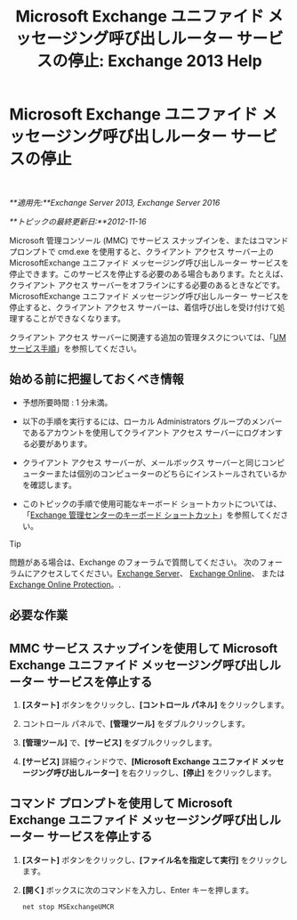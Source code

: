 ﻿---
title: 'Microsoft Exchange ユニファイド メッセージング呼び出しルーター サービスの停止: Exchange 2013 Help'
TOCTitle: Microsoft Exchange ユニファイド メッセージング呼び出しルーター サービスの停止
ms:assetid: 79935528-1a8c-4f22-826c-8f9a60f4f6f4
ms:mtpsurl: https://technet.microsoft.com/ja-jp/library/JJ673535(v=EXCHG.150)
ms:contentKeyID: 50555800
ms.date: 04/24/2018
mtps_version: v=EXCHG.150
ms.translationtype: HT
---

# Microsoft Exchange ユニファイド メッセージング呼び出しルーター サービスの停止

 

_**適用先:**Exchange Server 2013, Exchange Server 2016_

_**トピックの最終更新日:**2012-11-16_

Microsoft 管理コンソール (MMC) でサービス スナップインを、またはコマンド プロンプトで cmd.exe を使用すると、クライアント アクセス サーバー上の MicrosoftExchange ユニファイド メッセージング呼び出しルーター サービスを停止できます。このサービスを停止する必要のある場合もあります。たとえば、クライアント アクセス サーバーをオフラインにする必要のあるときなどです。MicrosoftExchange ユニファイド メッセージング呼び出しルーター サービスを停止すると、クライアント アクセス サーバーは、着信呼び出しを受け付けて処理することができなくなります。

クライアント アクセス サーバーに関連する追加の管理タスクについては、「[UM サービス手順](um-services-procedures-exchange-2013-help.md)」を参照してください。

## 始める前に把握しておくべき情報

  - 予想所要時間 : 1 分未満。

  - 以下の手順を実行するには、ローカル Administrators グループのメンバーであるアカウントを使用してクライアント アクセス サーバーにログオンする必要があります。

  - クライアント アクセス サーバーが、メールボックス サーバーと同じコンピューターまたは個別のコンピューターのどちらにインストールされているかを確認します。

  - このトピックの手順で使用可能なキーボード ショートカットについては、「[Exchange 管理センターのキーボード ショートカット](keyboard-shortcuts-in-the-exchange-admin-center-exchange-online-protection-help.md)」を参照してください。


> [!TIP]
> 問題がある場合は、Exchange のフォーラムで質問してください。 次のフォーラムにアクセスしてください。<A href="https://go.microsoft.com/fwlink/p/?linkid=60612">Exchange Server</A>、 <A href="https://go.microsoft.com/fwlink/p/?linkid=267542">Exchange Online</A>、 または <A href="https://go.microsoft.com/fwlink/p/?linkid=285351">Exchange Online Protection</A>。.



## 必要な作業

## MMC サービス スナップインを使用して Microsoft Exchange ユニファイド メッセージング呼び出しルーター サービスを停止する

1.  **\[スタート\]** ボタンをクリックし、**\[コントロール パネル\]** をクリックします。

2.  コントロール パネルで、**\[管理ツール\]** をダブルクリックします。

3.  **\[管理ツール\]** で、**\[サービス\]** をダブルクリックします。

4.  **\[サービス\]** 詳細ウィンドウで、**\[Microsoft Exchange ユニファイド メッセージング呼び出しルーター\]** を右クリックし、**\[停止\]** をクリックします。

## コマンド プロンプトを使用して Microsoft Exchange ユニファイド メッセージング呼び出しルーター サービスを停止する

1.  **\[スタート\]** ボタンをクリックし、**\[ファイル名を指定して実行\]** をクリックします。

2.  **\[開く\]** ボックスに次のコマンドを入力し、Enter キーを押します。
    
        net stop MSExchangeUMCR

